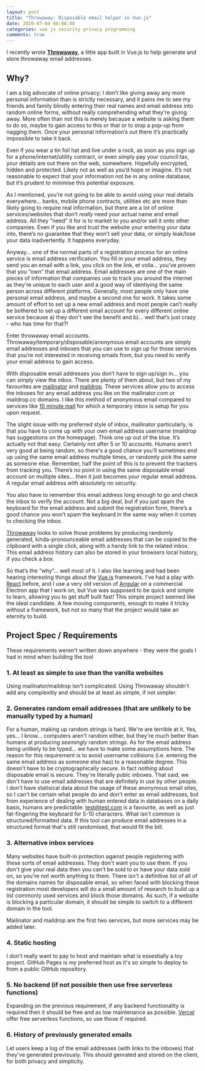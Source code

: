 ```yaml
---
layout: post
title: "Throwaway: Disposable email helper in Vue.js"
date: 2020-07-04 00:00:00
categories: vue js security privacy programming
comments: true
---
```


I recently wrote **[Throwaway](https://erresen.github.io/throwaway)**, a little app built in Vue.js to help generate and store throwaway email addresses.

## Why?

I am a big advocate of online privacy; I don’t like giving away any more personal information than is strictly necessary, and it pains me to see my friends and family blindly entering their real names and email address into random online forms, without really comprehending what they're giving away. More often than not this is merely because a website is asking them to do so, maybe to gain access to this or that or to stop a pop-up from nagging them. Once your personal information’s out there it’s practically impossible to take it back.

Even if you wear a tin foil hat and live under a rock, as soon as you sign up for a phone/internet/utility contract, or even simply pay your council tax, your details are out there on the web, somewhere. Hopefully encrypted, hidden and protected. Likely not as well as you’d hope or imagine. It’s not reasonable to expect that your information not be in any online database, but it’s prudent to minimise this potential exposure.

As I mentioned, you’re not going to be able to avoid using your real details everywhere... banks, mobile phone contracts, utilities etc are more than likely going to require real information, but there are a lot of online services/websites that don’t _really_ need your actual name and email address. All they "need" it for is to market to you and/or sell it onto other companies. Even if you like and trust the website your entering your data into, there’s no guarantee that they won’t sell your data, or simply leak/lose your data inadvertently. It happens everyday.

Anyway... one of the normal parts of a registration process for an online service is email address verification. You fill in your email address, they send you an email with a link, you click on the link, et voila... you’ve proven that you “own” that email address. Email addresses are one of the main pieces of information that companies use to track you around the internet as they're unique to each user and a good way of identiying the same person across different platforms. Generally, most people only have one personal email address, and maybe a second one for work. It takes some amount of effort to set up a new email address and most people can’t really be bothered to set up a different email account for every different online service because a) they don't see the benefit and b)... well that’s just crazy - who has time for that?!

Enter throwaway email accounts. Throwaway/temporary/disposable/anonymous email accounts are simply email addresses and inboxes that you can use to sign up for those services that you’re not interested in receiving emails from, but you need to verify your email address to gain access.

With disposable email addresses you don’t have to sign up/sign in... you can simply view the inbox. There are plenty of them about, but two of my favourites are [mailinator](https://www.mailinator.com/) and [maildrop](https://maildrop.cc/). These services allow you to access the inboxes for any email address you like on the mailinator.com or maildrop.cc domains. I like this method of anonymous email compared to services like [10 minute mail](https://10minutemail.com/) for which a temporary inbox is setup for you upon request.

The slight issue with my preferred style of inbox, mailinator particularly, is that you have to come up with your own email address username (maildrop has suggestions on the homepage). Think one up out of the blue. It’s actually not that easy. Certainly not after 5 or 10 accounts. Humans aren’t very good at being random, so there's a good chance you’ll sometimes end up using the same email address multiple times, or randomly pick the same as someone else. Remember, half the point of this is to prevent the trackers from tracking you. There’s no point in using the same disposable email account on multiple sites... then it just becomes your regular email address. A regular email address with absolutely no security.

You also have to remember this email address long enough to go and check the inbox to verify the account. Not a big deal, but if you just spam the keyboard for the email address and submit the registration form, there’s a good chance you won’t spam the keyboard in the same way when it comes to checking the inbox.

[Throwaway](https://erresen.github.io/throwaway) looks to solve those problems by producing randomly generated, kinda-pronounceable email addresses that can be copied to the clipboard with a single click, along with a handy link to the related inbox. This email address history can also be stored in your browsers local history, if you check a box.

So that’s the “why”... well most of it. I also like learning and had been hearing interesting things about the [Vue.js](https://vuejs.org/) framework. I’ve had a play with [React](https://reactjs.org/) before, and I use a very old version of [Angular](https://angularjs.org/) on a commercial Electron app that I work on, but Vue was supposed to be quick and simple to learn, allowing you to get stuff built fast! This simple project seemed like the ideal candidate. A few moving components, enough to make it tricky without a framework, but not so many that the project would take an eternity to build.

## Project Spec / Requirements

These requirements weren't written down anywhere - they were the goals I had in mind when building the tool

### 1. At least as simple to use than the vanilla websites

Using mailinator/maildrop isn't complicated. Using Throwaway shouldn't add any complexitiy and should be at least as simple, if not simpler.

### 2. Generates random email addresses (that are unlikely to be manually typed by a human)

For a human, making up random strings is hard. We're are terrible at it. Yes, yes... I know... computers aren't random either, but they're much better than humans at producing _seemingly_ random strings. As for the email address being unlikely to be typed... we have to make some assumptions here. The reason for this requirement is to avoid username collisions (i.e. entering the same email address as someone else has) to a reasonable degree. This doesn't have to be cryptographically secure. In fact _nothing_ about disposable email is secure. They're literally publc inboxes. That said, we don't have to use email addresses that are definitely in use by other people. I don't have statisical data about the usage of these anonymous email sites, so I can't be certain what people do and don't enter as email addresses, but from experience of dealing with human entered data in databases on a daily basis, humans are predictable. test@test.com is a favourite, as well as just fat-fingering the keyboard for 5-10 characters. What isn't common is structured/formatted data. If this tool can produce email addresses in a structured format that's still randomised, that would fit the bill.

### 3. Alternative inbox services

Many websites have built-in protection against people registering with these sorts of email addresses. They don't want you to use them. If you don't give your real data then you can't be sold to or have your data sold on, so you're not worth anything to them. There isn't a definitive list of all of the domains names for disposable email, so when faced with blocking these registration most developers will do a small amount of research to build up a list commonly used services and block those domains. As such, if a website is blocking a particular domain, it should be simple to switch to a different domain in the tool.

Mailinator and maildrop are the first two services, but more services may be added later.

### 4. Static hosting

I don't really want to pay to host and maintain what is essestially a toy project. GitHub Pages is my preferred host as it's so simple to deploy to from a public GitHub repository.

### 5. No backend (if not possible then use free serverless functions)

Expanding on the previous requirement, if any backend functionality is required then it should be free and as low maintenance as possible. [Vercel](https://vercel.com/) offer free serverless functions, so use those if required.

### 6. History of previously generated emails

Let users keep a log of the email addresses (with links to the inboxes) that they've generated previously. This should genrated and stored on the client, for both privacy and simplicity.
